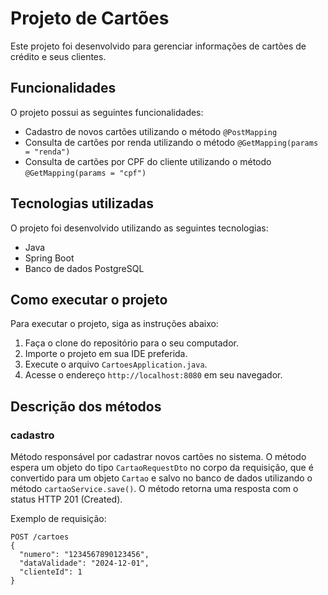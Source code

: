 # Projeto de Cartões

Este projeto foi desenvolvido para gerenciar informações de cartões de crédito e seus clientes.

## Funcionalidades

O projeto possui as seguintes funcionalidades:

- Cadastro de novos cartões utilizando o método `@PostMapping`
- Consulta de cartões por renda utilizando o método `@GetMapping(params = "renda")`
- Consulta de cartões por CPF do cliente utilizando o método `@GetMapping(params = "cpf")`

## Tecnologias utilizadas

O projeto foi desenvolvido utilizando as seguintes tecnologias:

- Java
- Spring Boot
- Banco de dados PostgreSQL

## Como executar o projeto

Para executar o projeto, siga as instruções abaixo:

1. Faça o clone do repositório para o seu computador.
2. Importe o projeto em sua IDE preferida.
3. Execute o arquivo `CartoesApplication.java`.
4. Acesse o endereço `http://localhost:8080` em seu navegador.

## Descrição dos métodos

### cadastro

Método responsável por cadastrar novos cartões no sistema. O método espera um objeto do tipo `CartaoRequestDto` no corpo da requisição, que é convertido para um objeto `Cartao` e salvo no banco de dados utilizando o método `cartaoService.save()`. O método retorna uma resposta com o status HTTP 201 (Created).

Exemplo de requisição:

```http
POST /cartoes
{
  "numero": "1234567890123456",
  "dataValidade": "2024-12-01",
  "clienteId": 1
}

